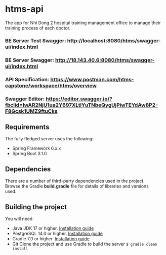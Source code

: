 # htms-api
 
The app for Nhi Dong 2 hospital training management office to manage their training process of each doctor.

### BE Server Test Swagger: http://localhost:8080/htms/swagger-ui/index.html
### BE Server Swagger: http://18.143.40.6:8080/htms/swagger-ui/index.html
### API Specification: https://www.postman.com/htms-capstone/workspace/htms/overview
### Swagger Editor: https://editor.swagger.io/?fbclid=IwAR2NjU1ua2Y697XLtlYuTNbeQygUjPiwTEYdAw8P2-F8Gcsk1UMZ9ftuCks

## Requirements

The fully fledged server uses the following:

- Spring Framework 6.x.x
- Spring Boot 3.1.0

## Dependencies

There are a number of third-party dependencies used in the project. Browse the Gradle **build.gradle** file for details of
libraries and versions used.

## Building the project

You will need:

- Java JDK 17 or higher. [Installation guide](https://docs.oracle.com/en/java/javase/17/install/index.html)
- PostgreSQL 14.0 or higher. [Installation guide](https://www.postgresql.org/docs/14/index.html)
- Gradle 7.0 or higher. [Installation guide](https://gradle.org/install/)
- Git
  Clone the project and use Gradle to build the server
  `$ gradle clean install`
